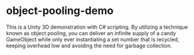 # object-pooling-demo
 This is a Unity 3D demonstration with C# scripting. By utilizing a technique known as object pooling, you can deliver an infinite supply of a candy GameObject while only ever instantiating a set number that is recycled, keeping overhead low and avoiding the need for garbage collection.
